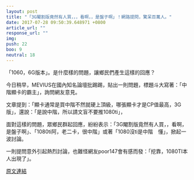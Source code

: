 ```yaml
---
layout: post
title: "「3G閹割版竟然有人買，，，看啊，，是盤子啊」！網路提問，驚呆百萬人。"
date: 2017-07-28 09:50:39.648971 +0800
article_url: ""
response_url: ""
img: 
push: 22
boo: 9
neutral: 18
---
```


「1060，6G版本」。是什麼樣的問題，讓鄉民們產生這樣的回應？

今日稍早，MEVIUS在國內知名論壇批踢踢，貼出一則問題，標題斗大寫著：「中階顯卡的霸主」，詢問網友意見。

文章提到：「顯卡通常是買中階不然就硬上頂級，哪張顯卡才是CP值最高，3G版」，還說：「是說中階，所以請文盲不要推1080ti」，

面對這樣的問題，眾鄉民群起回應，紛紛表示：「3G閹割版竟然有人買，，看啊，是盤子啊」、「1080ti阿，老二卡，很中階」或著「1080沒ti是中階　懂」，掀起一波討論。

一則提問意外引起熱烈討論，也難怪網友poor147會有感而發：「挖靠，1080TI本人出現了」。

<a href = "https://www.ptt.cc/bbs/Gossiping/M.1501142169.A.070.html">原文連結</a>

